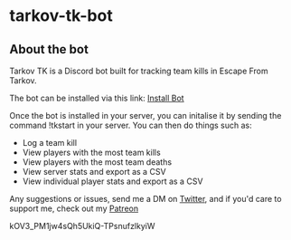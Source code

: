 # tarkov-tk-bot

## About the bot

Tarkov TK is a Discord bot built for tracking team kills in Escape From Tarkov.

The bot can be installed via this link: <a href="https://discordapp.com/oauth2/authorize?client_id=686242341442289737&scope=bot" target="_blank">Install Bot</a>

Once the bot is installed in your server, you can initalise it by sending the command !tkstart in your server. You can then do things such as:

- Log a team kill
- View players with the most team kills
- View players with the most team deaths
- View server stats and export as a CSV
- View individual player stats and export as a CSV

Any suggestions or issues, send me a DM on <a href="https://twitter.com/KyleShepherdDev" target="_blank">Twitter</a>, and if you'd care to support me, check out my <a href="http://patreon.com/tarkovtk" target="_blank">Patreon</a>

kOV3_PM1jw4sQh5UkiQ-TPsnufzlkyiW
